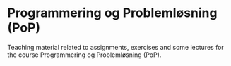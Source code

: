 # Programmering og Problemløsning (PoP) 

Teaching material related to assignments, exercises and some lectures for the course Programmering og Problemløsning (PoP).
